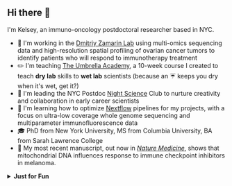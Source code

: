 ## Hi there 👋
I'm Kelsey, an immuno-oncology postdoctoral researcher based in NYC.

* 🔭 I'm working in the [Dmitriy Zamarin Lab](https://labs.icahn.mssm.edu/zamarinlab/team/) using multi-omics sequencing data and high-resolution spatial profiling of ovarian cancer tumors to identify patients who will respond to immunotherapy treatment
* ✏️ I'm teaching [The Umbrella Academy](https://github.com/KelseyRMonson/Umbrella-Academy), a 10-week course I created to teach **dry lab** skills to **wet lab** scientists (because an ☔ keeps you dry when it's wet, get it?)
* 🗽 I'm leading the NYC Postdoc [Night Science](https://nightscience.buzzsprout.com/) Club to nurture creativity and collaboration in early career scientists 
* 🌱 I'm learning how to optimize [Nextflow](https://www.nextflow.io/) pipelines for my projects, with a focus on ultra-low coverage whole genome sequencing and multiparameter immunofluorescence data
* 🎓 PhD from New York University, MS from Columbia University, BA from Sarah Lawrence College
* 📄 My most recent manuscript, out now in [*Nature Medicine*](https://www.nature.com/articles/s41591-025-03699-3), shows that mitochondrial DNA influences response to immune checkpoint inhibitors in melanoma.

<details>
  <summary><b>Just for Fun</b></summary>
  
- **🎻Musical Performances:**  
I'm a classically trained violinist and perform as a guest musician with several New York-based bands
  - **Ghostbound**
    - *And We Are Already At Sea*
      -   [Live at the Cutting Room Studio](https://www.youtube.com/watch?v=-6qBW1zFdoM)
      -   [Live at Our Wicked Lady](https://www.youtube.com/watch?v=ut8nlfq6fjM&t=1204s)
    - *Ada, Age of Eight*
      -   [Live at The Cutting Room Studio](https://www.youtube.com/watch?v=Z7qvjKgH6fQ)
      -   [Live at Our Wicked Lady](https://www.youtube.com/watch?v=ut8nlfq6fjM&t=1469s)
  -   **skeletonflowers_**
      -   [*Music for an Unmade Film I*](https://www.youtube.com/watch?v=92XhJ9PXQL0)
      -   [*Music for an Unmade Film II*](https://www.youtube.com/watch?v=92XhJ9PXQL0&t=125s)
- **🎼Musial Composition:** [*Non-Newtonian Fluid Mechanics*](https://www.youtube.com/watch?v=I5OB7Gp_iCQ), performed by the Cygnus Ensemble

</details>


<!--
**KelseyMo374-mssm/KelseyMo374-mssm** is a ✨ _special_ ✨ repository because its `README.md` (this file) appears on your GitHub profile.

Here are some ideas to get you started:

- 🔭 I’m currently working on ...
- 🌱 I’m currently learning ...
- 👯 I’m looking to collaborate on ...
- 🤔 I’m looking for help with ...
- 💬 Ask me about ...
- 📫 How to reach me: ...
- 😄 Pronouns: ...
- ⚡ Fun fact: ...
-->
